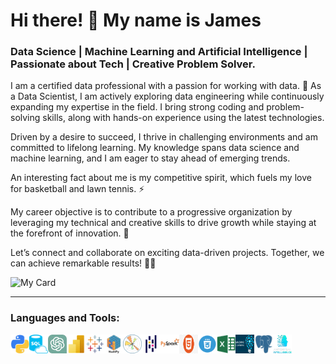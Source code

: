 # Hi there! 👋 My name is James 

### Data Science | Machine Learning and Artificial Intelligence | Passionate about Tech | Creative Problem Solver.


I am a certified data professional with a passion for working with data. 🔭 As a Data Scientist, I am actively exploring data engineering while continuously expanding my expertise in the field. I bring strong coding and problem-solving skills, along with hands-on experience using the latest technologies.

Driven by a desire to succeed, I thrive in challenging environments and am committed to lifelong learning. My knowledge spans data science and machine learning, and I am eager to stay ahead of emerging trends.

An interesting fact about me is my competitive spirit, which fuels my love for basketball and lawn tennis. ⚡

My career objective is to contribute to a progressive organization by leveraging my technical and creative skills to drive growth while staying at the forefront of innovation. 🌟

Let’s connect and collaborate on exciting data-driven projects. Together, we can achieve remarkable results! 🚀🚀

![My Card](https://github.com/user-attachments/assets/0697a690-75ef-4b42-a73b-5a83cdaa2caf)

<!--  <h3>Connect :</h3> -->
<div align="left">
 
<hr>


### Languages and Tools:

<img align="left" alt="python" width="30px" height="30px" src="Database_Files/python .png" />
<img align="left" alt="sql" width="30px" height="30px" src="Database_Files/SQL.png" />
<img align="left" alt="ChatGPT" width="30px" height="30px" src="Database_Files/ChatGPT.png" />
<img align="left" alt="PowerBI" width="30px" height="30px" src="Database_Files/PowerBI .png" />
<img align="left" alt="tableau" width="30px" height="30px" src="Database_Files/tableau .png" />
<img align="left" alt="numpy" width="30px" height="30px" src="Database_Files/numpy .png" />
<img align="left" alt="matplotlib" width="30px" height="30px" src="Database_Files/matplotlib.png" />
<img align="left" alt="pandas" width="30px" height="30px" src="Database_Files/pandas .png" />
<img align="left" alt="PySpark" width="30px" height="30px" src="Database_Files/pyspark .png" />
<img align="left" alt="html" width="30px" height="30px" src="Database_Files/html.jpg" />
<img align="left" alt="css" width="30px" height="30px" src="Database_Files/css.png" />
<img align="left" alt="Excel" width="30px" height="30px" src="Database_Files/excel .png" />
<img align="left" alt="machine-learning" width="30px" height="30px" src="Database_Files/machine-learning.png" />
<img align="left" alt="PostgreSQL" width="30px" height="30px" src="Database_Files/postgresql .png" />
<img align="left" alt="ai" width="30px" height="30px" src="Database_Files/ai.png" />

<br>
<br>
